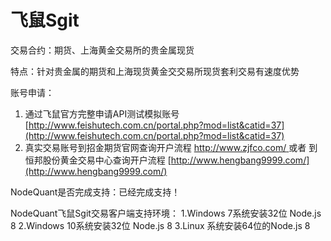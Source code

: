# 飞鼠Sgit

交易合约：期货、上海黄金交易所的贵金属现货

特点：针对贵金属的期货和上海现货黄金交交易所现货套利交易有速度优势

账号申请：

1. 通过飞鼠官方完整申请API测试模拟账号[http://www.feishutech.com.cn/portal.php?mod=list&catid=37](http://www.feishutech.com.cn/portal.php?mod=list&catid=37)
2. 真实交易账号到招金期货官网查询开户流程 [http://www.zjfco.com/ ](http://www.zjfco.com/)或者 到恒邦股份黄金交易中心查询开户流程 [http://www.hengbang9999.com/](http://www.hengbang9999.com/)

NodeQuant是否完成支持：已经完成支持！

NodeQuant飞鼠Sgit交易客户端支持环境： 1.Windows 7系统安装32位 Node.js 8 2.Windows 10系统安装32位 Node.js 8 3.Linux 系统安装64位的Node.js 8

